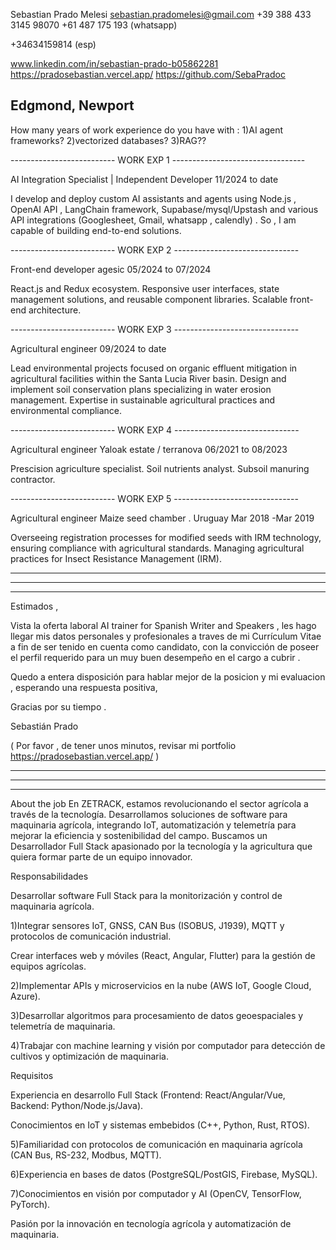 Sebastian 
Prado Melesi
sebastian.pradomelesi@gmail.com
+39 388 433 3145 
98070
+61 487 175 193 (whatsapp)

+34634159814  (esp) 

www.linkedin.com/in/sebastian-prado-b05862281
https://pradosebastian.vercel.app/
https://github.com/SebaPradoc

Edgmond, Newport 
-------------------------------------------------------

How many years of work experience do you have with :
1)AI agent frameworks?
2)vectorized databases?
3)RAG??

--------------------------               WORK EXP 1              ---------------------------------

AI Integration Specialist | Independent Developer
    11/2024 to date

I develop and deploy custom AI assistants and agents using Node.js , OpenAI API ,  LangChain framework, Supabase/mysql/Upstash and various API integrations (Googlesheet, Gmail, whatsapp , calendly) . So , I am capable of building end-to-end solutions.

--------------------------               WORK EXP 2               -------------------------------

Front-end developer 
    agesic
    05/2024 to 07/2024 

React.js and Redux ecosystem. Responsive user interfaces, state management solutions, and reusable component libraries. Scalable front-end architecture.

--------------------------               WORK EXP 3               -------------------------------


Agricultural engineer
     09/2024 to date

Lead environmental projects focused on organic effluent mitigation in agricultural facilities within the Santa Lucia River basin. Design and implement soil conservation plans specializing in water erosion management. Expertise in sustainable agricultural practices and environmental compliance.

--------------------------               WORK EXP 4               -------------------------------

Agricultural engineer
    Yaloak estate / terranova
    06/2021 to 08/2023 

Prescision agriculture specialist. Soil nutrients analyst. Subsoil manuring contractor. 

--------------------------               WORK EXP 5               -------------------------------

Agricultural engineer
    Maize seed chamber . Uruguay
    Mar 2018 -Mar 2019

Overseeing registration processes for modified seeds with IRM technology, ensuring compliance with agricultural standards. Managing agricultural practices for Insect Resistance Management (IRM).

----------------------------------------------------------------------------------------------
----------------------------------------------------------------------------------------------
----------------------------------------------------------------------------------------------


Estimados ,

Vista la oferta laboral AI trainer for Spanish Writer and Speakers ,  les hago llegar mis datos personales y profesionales a traves de mi Currículum Vitae a fin de ser tenido en cuenta como candidato, con la convicción de poseer el perfil requerido para un muy buen desempeño en el cargo a cubrir .

Quedo a entera disposición para hablar mejor de la posicion y mi evaluacion , esperando una respuesta positiva, 

Gracias por su tiempo . 

Sebastián Prado

( Por favor , de tener unos minutos, revisar mi portfolio  https://pradosebastian.vercel.app/  )

--------------------------------------------------------------------------------------
--------------------------------------------------------------------------------------
--------------------------------------------------------------------------------------


About the job
En ZETRACK, estamos revolucionando el sector agrícola a través de la tecnología. Desarrollamos soluciones de software para maquinaria agrícola, integrando IoT, automatización y telemetría para mejorar la eficiencia y sostenibilidad del campo. Buscamos un Desarrollador Full Stack apasionado por la tecnología y la agricultura que quiera formar parte de un equipo innovador.


Responsabilidades


Desarrollar software Full Stack para la monitorización y control de maquinaria agrícola.

1)Integrar sensores IoT, GNSS, CAN Bus (ISOBUS, J1939), MQTT y protocolos de comunicación industrial.

Crear interfaces web y móviles (React, Angular, Flutter) para la gestión de equipos agrícolas.

2)Implementar APIs y microservicios en la nube (AWS IoT, Google Cloud, Azure).

3)Desarrollar algoritmos para procesamiento de datos geoespaciales y telemetría de maquinaria.

4)Trabajar con machine learning y visión por computador para detección de cultivos y optimización de maquinaria.


Requisitos


Experiencia en desarrollo Full Stack (Frontend: React/Angular/Vue, Backend: Python/Node.js/Java).

Conocimientos en IoT y sistemas embebidos (C++, Python, Rust, RTOS).

5)Familiaridad con protocolos de comunicación en maquinaria agrícola (CAN Bus, RS-232, Modbus, MQTT).

6)Experiencia en bases de datos (PostgreSQL/PostGIS, Firebase, MySQL).

7)Conocimientos en visión por computador y AI (OpenCV, TensorFlow, PyTorch).

Pasión por la innovación en tecnología agrícola y automatización de maquinaria.